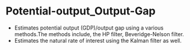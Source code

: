 # Potential-output_Output-Gap
- Estimates potential output (GDP)/output gap using a various methods.The methods include, the HP filter, Beveridge-Nelson filter. 
- Estimates the natural rate of interest using the Kalman filter as well. 
